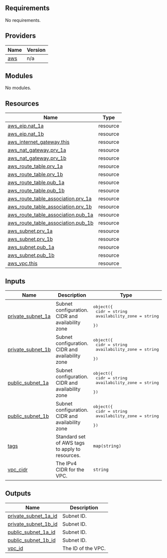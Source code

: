 <!-- BEGIN_TF_DOCS -->
## Requirements

No requirements.

## Providers

| Name | Version |
|------|---------|
| <a name="provider_aws"></a> [aws](#provider\_aws) | n/a |

## Modules

No modules.

## Resources

| Name | Type |
|------|------|
| [aws_eip.nat_1a](https://registry.terraform.io/providers/hashicorp/aws/latest/docs/resources/eip) | resource |
| [aws_eip.nat_1b](https://registry.terraform.io/providers/hashicorp/aws/latest/docs/resources/eip) | resource |
| [aws_internet_gateway.this](https://registry.terraform.io/providers/hashicorp/aws/latest/docs/resources/internet_gateway) | resource |
| [aws_nat_gateway.prv_1a](https://registry.terraform.io/providers/hashicorp/aws/latest/docs/resources/nat_gateway) | resource |
| [aws_nat_gateway.prv_1b](https://registry.terraform.io/providers/hashicorp/aws/latest/docs/resources/nat_gateway) | resource |
| [aws_route_table.prv_1a](https://registry.terraform.io/providers/hashicorp/aws/latest/docs/resources/route_table) | resource |
| [aws_route_table.prv_1b](https://registry.terraform.io/providers/hashicorp/aws/latest/docs/resources/route_table) | resource |
| [aws_route_table.pub_1a](https://registry.terraform.io/providers/hashicorp/aws/latest/docs/resources/route_table) | resource |
| [aws_route_table.pub_1b](https://registry.terraform.io/providers/hashicorp/aws/latest/docs/resources/route_table) | resource |
| [aws_route_table_association.prv_1a](https://registry.terraform.io/providers/hashicorp/aws/latest/docs/resources/route_table_association) | resource |
| [aws_route_table_association.prv_1b](https://registry.terraform.io/providers/hashicorp/aws/latest/docs/resources/route_table_association) | resource |
| [aws_route_table_association.pub_1a](https://registry.terraform.io/providers/hashicorp/aws/latest/docs/resources/route_table_association) | resource |
| [aws_route_table_association.pub_1b](https://registry.terraform.io/providers/hashicorp/aws/latest/docs/resources/route_table_association) | resource |
| [aws_subnet.prv_1a](https://registry.terraform.io/providers/hashicorp/aws/latest/docs/resources/subnet) | resource |
| [aws_subnet.prv_1b](https://registry.terraform.io/providers/hashicorp/aws/latest/docs/resources/subnet) | resource |
| [aws_subnet.pub_1a](https://registry.terraform.io/providers/hashicorp/aws/latest/docs/resources/subnet) | resource |
| [aws_subnet.pub_1b](https://registry.terraform.io/providers/hashicorp/aws/latest/docs/resources/subnet) | resource |
| [aws_vpc.this](https://registry.terraform.io/providers/hashicorp/aws/latest/docs/resources/vpc) | resource |

## Inputs

| Name | Description | Type | Default | Required |
|------|-------------|------|---------|:--------:|
| <a name="input_private_subnet_1a"></a> [private\_subnet\_1a](#input\_private\_subnet\_1a) | Subnet configuration. CIDR and availability zone | <pre>object({<br>    cidr              = string<br>    availability_zone = string<br>  })</pre> | n/a | yes |
| <a name="input_private_subnet_1b"></a> [private\_subnet\_1b](#input\_private\_subnet\_1b) | Subnet configuration. CIDR and availability zone | <pre>object({<br>    cidr              = string<br>    availability_zone = string<br>  })</pre> | n/a | yes |
| <a name="input_public_subnet_1a"></a> [public\_subnet\_1a](#input\_public\_subnet\_1a) | Subnet configuration. CIDR and availability zone | <pre>object({<br>    cidr              = string<br>    availability_zone = string<br>  })</pre> | n/a | yes |
| <a name="input_public_subnet_1b"></a> [public\_subnet\_1b](#input\_public\_subnet\_1b) | Subnet configuration. CIDR and availability zone | <pre>object({<br>    cidr              = string<br>    availability_zone = string<br>  })</pre> | n/a | yes |
| <a name="input_tags"></a> [tags](#input\_tags) | Standard set of AWS tags to apply to resources. | `map(string)` | n/a | yes |
| <a name="input_vpc_cidr"></a> [vpc\_cidr](#input\_vpc\_cidr) | The IPv4 CIDR for the VPC. | `string` | n/a | yes |

## Outputs

| Name | Description |
|------|-------------|
| <a name="output_private_subnet_1a_id"></a> [private\_subnet\_1a\_id](#output\_private\_subnet\_1a\_id) | Subnet ID. |
| <a name="output_private_subnet_1b_id"></a> [private\_subnet\_1b\_id](#output\_private\_subnet\_1b\_id) | Subnet ID. |
| <a name="output_public_subnet_1a_id"></a> [public\_subnet\_1a\_id](#output\_public\_subnet\_1a\_id) | Subnet ID. |
| <a name="output_public_subnet_1b_id"></a> [public\_subnet\_1b\_id](#output\_public\_subnet\_1b\_id) | Subnet ID. |
| <a name="output_vpc_id"></a> [vpc\_id](#output\_vpc\_id) | The ID of the VPC. |
<!-- END_TF_DOCS -->